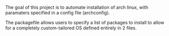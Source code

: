 The goal of this project is to automate installation of arch linux, with paramaters specified in a config file (archconfig).

The packagefile allows users to specify a list of packages to install to allow for a completely custom-tailored OS defined entirely in 2 files.
